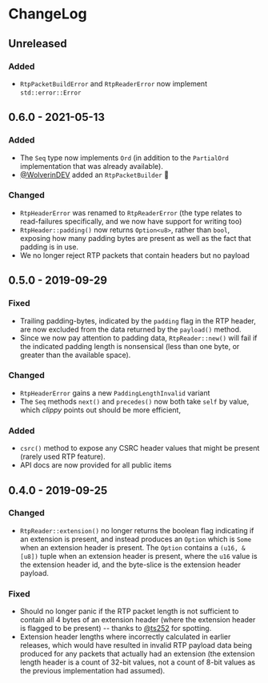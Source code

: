 # ChangeLog

## Unreleased

### Added
 - `RtpPacketBuildError` and `RtpReaderError` now implement `std::error::Error`

## 0.6.0 - 2021-05-13
### Added
 - The `Seq` type now implements `Ord` (in addition to the `PartialOrd` implementation that was already available).
 - [@WolverinDEV](https://github.com/WolverinDEV) added an `RtpPacketBuilder` 🎊

### Changed
 - `RtpHeaderError` was renamed to `RtpReaderError` (the type relates to read-failures specifically, and we now
   have support for writing too)
 - `RtpHeader::padding()` now returns `Option<u8>`, rather than `bool`, exposing how many padding bytes are present as
   well as the fact that padding is in use.
 - We no longer reject RTP packets that contain headers but no payload

## 0.5.0 - 2019-09-29
### Fixed
 - Trailing padding-bytes, indicated by the `padding` flag in the RTP header, are now excluded from the data returned by
   the `payload()` method.
 - Since we now pay attention to padding data, `RtpReader::new()` will fail if the indicated padding length is
   nonsensical (less than one byte, or greater than the available space).
### Changed
 - `RtpHeaderError` gains a new `PaddingLengthInvalid` variant
 - The `Seq` methods `next()` and `precedes()` now both take `self` by value, which _clippy_ points out should be more
   efficient,
### Added
 - `csrc()` method to expose any CSRC header values that might be present (rarely used RTP feature).
 - API docs are now provided for all public items

## 0.4.0 - 2019-09-25
### Changed
 - `RtpReader::extension()` no longer returns the boolean flag indicating if an extension is present, and instead
   produces an `Option` which is `Some` when an extension header is present.  The `Option` contains a `(u16, &[u8])`
   tuple when an extension header is present, where the `u16` value is the extension header id, and the byte-slice is
   the extension header payload.
### Fixed
 - Should no longer panic if the RTP packet length is not sufficient to contain all 4 bytes of an extension header
   (where the extension header is flagged to be present) -- thanks to [@ts252](https://github.com/ts252) for spotting.
 - Extension header lengths where incorrectly calculated in earlier releases, which would have resulted in invalid RTP
   payload data being produced for any packets that actually had an extension (the extension length header is a count of
   32-bit values, not a count of 8-bit values as the previous implementation had assumed).
